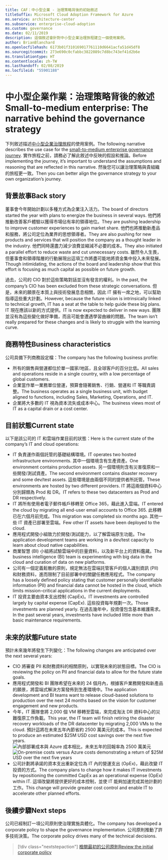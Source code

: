```yaml
---
title: CAF：中小型企業 - 治理策略背後的初始敘述
titleSuffix: Microsoft Cloud Adoption Framework for Azure
ms.service: architecture-center
ms.subservice: enterprise-cloud-adoption
ms.custom: governance
ms.date: 02/11/2019
description: 這個敘述會針對中小型企業治理旅程建立一個使用案例。
author: BrianBlanchard
ms.openlocfilehash: 6173b01f310169017761110d6641acfa51d45df8
ms.sourcegitcommit: 273e690c0cfabbc3822089c7d8bc743ef41d2b6e
ms.translationtype: HT
ms.contentlocale: zh-TW
ms.lasthandoff: 02/08/2019
ms.locfileid: "55901188"
---
```

# <a name="small-to-medium-enterprise-the-narrative-behind-the-governance-strategy"></a><span data-ttu-id="92781-103">中小型企業作業：治理策略背後的敘述</span><span class="sxs-lookup"><span data-stu-id="92781-103">Small-to-medium enterprise: The narrative behind the governance strategy</span></span>

<span data-ttu-id="92781-104">下列敘述描述[中小型企業治理旅程](./overview.md)的使用案例。</span><span class="sxs-lookup"><span data-stu-id="92781-104">The following narrative describes the use case for the [small-to-medium enterprise governance journey](./overview.md).</span></span> <span data-ttu-id="92781-105">實作旅程之前，請務必了解此敘述中反映的假設和推論。</span><span class="sxs-lookup"><span data-stu-id="92781-105">Before implementing the journey, it’s important to understand the assumptions and reasoning that are reflected in this narrative.</span></span> <span data-ttu-id="92781-106">然後您可以讓治理策略與貴組織的旅程更一致。</span><span class="sxs-lookup"><span data-stu-id="92781-106">Then you can better align the governance strategy to your own organization’s journey.</span></span>

## <a name="back-story"></a><span data-ttu-id="92781-107">背景故事</span><span class="sxs-lookup"><span data-stu-id="92781-107">Back story</span></span>

<span data-ttu-id="92781-108">董事會今年開始計劃以多種方式為企業注入活力。</span><span class="sxs-lookup"><span data-stu-id="92781-108">The board of directors started the year with plans to energize the business in several ways.</span></span> <span data-ttu-id="92781-109">他們將推動改善客戶體驗以獲得市場佔有率的領導地位。</span><span class="sxs-lookup"><span data-stu-id="92781-109">They are pushing leadership to improve customer experiences to gain market share.</span></span> <span data-ttu-id="92781-110">他們也將推動新產品和服務，將公司定位為業界的思想領導者。</span><span class="sxs-lookup"><span data-stu-id="92781-110">They are also pushing for new products and services that will position the company as a thought leader in the industry.</span></span> <span data-ttu-id="92781-111">他們同時還盡力減少浪費並縮減不必要的成本。</span><span class="sxs-lookup"><span data-stu-id="92781-111">They also initiated a parallel effort to reduce waste and cut unnecessary costs.</span></span> <span data-ttu-id="92781-112">雖然令人生畏，但董事會和領導階層的行動展現出這項工作將盡可能地將資金集中投入未來發展。</span><span class="sxs-lookup"><span data-stu-id="92781-112">Though intimidating, the actions of the board and leadership show that this effort is focusing as much capital as possible on future growth.</span></span>

<span data-ttu-id="92781-113">過去，公司的 CIO 對於這些策略對話並沒有發言的權利。</span><span class="sxs-lookup"><span data-stu-id="92781-113">In the past, the company’s CIO has been excluded from these strategic conversations.</span></span> <span data-ttu-id="92781-114">但是，未來的願景在本質上與技術發展息息相關，因此 IT 擁有一席之地，可以幫助指導這些重大計劃。</span><span class="sxs-lookup"><span data-stu-id="92781-114">However, because the future vision is intrinsically linked to technical growth, IT has a seat at the table to help guide these big plans.</span></span> <span data-ttu-id="92781-115">IT 現在應該以新的方式提供。</span><span class="sxs-lookup"><span data-stu-id="92781-115">IT is now expected to deliver in new ways.</span></span> <span data-ttu-id="92781-116">團隊並沒有為這些變化做好準備，而且可能會遭遇學習曲線的問題。</span><span class="sxs-lookup"><span data-stu-id="92781-116">The team isn’t really prepared for these changes and is likely to struggle with the learning curve.</span></span>

## <a name="business-characteristics"></a><span data-ttu-id="92781-117">商務特性</span><span class="sxs-lookup"><span data-stu-id="92781-117">Business characteristics</span></span>

<span data-ttu-id="92781-118">公司具備下列商務設定檔：</span><span class="sxs-lookup"><span data-stu-id="92781-118">The company has the following business profile:</span></span>

- <span data-ttu-id="92781-119">所有的銷售與營運都位於單一國家/地區，且全球客戶的百分比低。</span><span class="sxs-lookup"><span data-stu-id="92781-119">All sales and operations reside in a single country, with a low percentage of global customers.</span></span>
- <span data-ttu-id="92781-120">企業當作單一業務單位營運，預算會隨著銷售、行銷、營運和 IT 等職責調整。</span><span class="sxs-lookup"><span data-stu-id="92781-120">The business operates as a single business unit, with budget aligned to functions, including Sales, Marketing, Operations, and IT.</span></span>
- <span data-ttu-id="92781-121">企業將大多數的 IT 視為資本流失或成本中心。</span><span class="sxs-lookup"><span data-stu-id="92781-121">The business views most of IT as a capital drain or a cost center.</span></span>

## <a name="current-state"></a><span data-ttu-id="92781-122">目前狀態</span><span class="sxs-lookup"><span data-stu-id="92781-122">Current state</span></span>

<span data-ttu-id="92781-123">以下是該公司的 IT 和雲端作業目前的狀態：</span><span class="sxs-lookup"><span data-stu-id="92781-123">Here is the current state of the company’s IT and cloud operations:</span></span>

- <span data-ttu-id="92781-124">IT 負責運作兩個託管的基礎結構環境。</span><span class="sxs-lookup"><span data-stu-id="92781-124">IT operates two hosted infrastructure environments.</span></span> <span data-ttu-id="92781-125">其中一個環境含有生產資產。</span><span class="sxs-lookup"><span data-stu-id="92781-125">One environment contains production assets.</span></span> <span data-ttu-id="92781-126">另一個環境則含有災害復原和一些開發/測試資產。</span><span class="sxs-lookup"><span data-stu-id="92781-126">The second environment contains disaster recovery and some dev/test assets.</span></span> <span data-ttu-id="92781-127">這些環境是由兩個不同的提供者所託管。</span><span class="sxs-lookup"><span data-stu-id="92781-127">These environments are hosted by two different providers.</span></span> <span data-ttu-id="92781-128">IT 將這兩個資料中心分別歸類為 Prod 和 DR。</span><span class="sxs-lookup"><span data-stu-id="92781-128">IT refers to these two datacenters as Prod and DR respectively.</span></span>
- <span data-ttu-id="92781-129">IT 將所有使用者電子郵件帳戶移轉至 Office 365，藉此進入雲端。</span><span class="sxs-lookup"><span data-stu-id="92781-129">IT entered the cloud by migrating all end-user email accounts to Office 365.</span></span> <span data-ttu-id="92781-130">此移轉已在六個月前完成。</span><span class="sxs-lookup"><span data-stu-id="92781-130">This migration was completed six months ago.</span></span> <span data-ttu-id="92781-131">其他一些 IT 資產已部署至雲端。</span><span class="sxs-lookup"><span data-stu-id="92781-131">Few other IT assets have been deployed to the cloud.</span></span>
- <span data-ttu-id="92781-132">應用程式開發小組致力於開發/測試能力，以了解雲端原生功能。</span><span class="sxs-lookup"><span data-stu-id="92781-132">The application development teams are working in a dev/test capacity to learn about cloud native capabilities.</span></span>
- <span data-ttu-id="92781-133">商業智慧 (BI) 小組將試驗雲端中的巨量資料，以及新平台上的資料鑑藏。</span><span class="sxs-lookup"><span data-stu-id="92781-133">The business intelligence (BI) team is experimenting with big data in the cloud and curation of data on new platforms.</span></span>
- <span data-ttu-id="92781-134">公司有一個定義鬆散的原則，規定無法在雲端託管客戶的個人識別資訊 (PII) 和財務資料，進而限制了目前部署中的關鍵任務應用程式。</span><span class="sxs-lookup"><span data-stu-id="92781-134">The company has a loosely defined policy stating that customer personally identifiable information (PII) and financial data cannot be hosted in the cloud, which limits mission-critical applications in the current deployments.</span></span>
- <span data-ttu-id="92781-135">IT 投資主要由資本支出控制 (CapEx)。</span><span class="sxs-lookup"><span data-stu-id="92781-135">IT investments are controlled largely by capital expense (CapEx).</span></span> <span data-ttu-id="92781-136">這些投資每年規劃一次。</span><span class="sxs-lookup"><span data-stu-id="92781-136">Those investments are planned yearly.</span></span> <span data-ttu-id="92781-137">在過去幾年中，投資僅包含基本維護需求。</span><span class="sxs-lookup"><span data-stu-id="92781-137">In the past several years, investments have included little more than basic maintenance requirements.</span></span>

## <a name="future-state"></a><span data-ttu-id="92781-138">未來的狀態</span><span class="sxs-lookup"><span data-stu-id="92781-138">Future state</span></span>

<span data-ttu-id="92781-139">預計未來幾年將發生下列變化：</span><span class="sxs-lookup"><span data-stu-id="92781-139">The following changes are anticipated over the next several years:</span></span>

- <span data-ttu-id="92781-140">CIO 將審查 PII 和財務資料的相關原則，以實現未來的狀態目標。</span><span class="sxs-lookup"><span data-stu-id="92781-140">The CIO is reviewing the policy on PII and financial data to allow for the future state goals.</span></span>
- <span data-ttu-id="92781-141">應用程式開發和 BI 團隊希望在未來的 24 個月內，根據客戶業務開發和新產品的願景，將雲端式解決方案發佈到生產環境中。</span><span class="sxs-lookup"><span data-stu-id="92781-141">The application development and BI teams want to release cloud-based solutions to production over the next 24 months based on the vision for customer engagement and new products.</span></span>
- <span data-ttu-id="92781-142">今年，IT 團隊會將 2,000 個 VM 移轉至雲端，來完成淘汰 DR 資料中心的災難復原工作負載。</span><span class="sxs-lookup"><span data-stu-id="92781-142">This year, the IT team will finish retiring the disaster recovery workloads of the DR datacenter by migrating 2,000 VMs to the cloud.</span></span> <span data-ttu-id="92781-143">預計這將在未來五年內節省約 2500 萬美元的成本。</span><span class="sxs-lookup"><span data-stu-id="92781-143">This is expected to produce an estimated $25M USD cost savings over the next five years.</span></span>
    <span data-ttu-id="92781-144">![內部部署成本與 Azure 成本相比，未來五年的回報率為 2500 萬美元](../../../_images/governance/calculator-small-to-medium-enterprise.png)</span><span class="sxs-lookup"><span data-stu-id="92781-144">![On-premise costs versus Azure costs demonstrating a return of $25M USD over the next five years](../../../_images/governance/calculator-small-to-medium-enterprise.png)</span></span>
- <span data-ttu-id="92781-145">公司計劃將承諾的資本支出重新定位為 IT 內的營運支出 (OpEx)，藉此改變 IT 投資的方式。</span><span class="sxs-lookup"><span data-stu-id="92781-145">The company plans to change how it makes IT investments by repositioning the committed CapEx as an operational expense (OpEx) within IT.</span></span> <span data-ttu-id="92781-146">這項改變將提供更好的成本控制，並使 IT 能夠加速完成其他計劃的工作。</span><span class="sxs-lookup"><span data-stu-id="92781-146">This change will provide greater cost control and enable IT to accelerate other planned efforts.</span></span>

## <a name="next-steps"></a><span data-ttu-id="92781-147">後續步驟</span><span class="sxs-lookup"><span data-stu-id="92781-147">Next steps</span></span>

<span data-ttu-id="92781-148">公司已經制訂一項公司原則使治理實施具體化。</span><span class="sxs-lookup"><span data-stu-id="92781-148">The company has developed a corporate policy to shape the governance implementation.</span></span> <span data-ttu-id="92781-149">公司原則推動了許多技術決策。</span><span class="sxs-lookup"><span data-stu-id="92781-149">The corporate policy drives many of the technical decisions.</span></span>

> [!div class="nextstepaction"]
> [<span data-ttu-id="92781-150">檢閱最初的公司原則</span><span class="sxs-lookup"><span data-stu-id="92781-150">Review the initial corporate policy</span></span>](./initial-corporate-policy.md)
